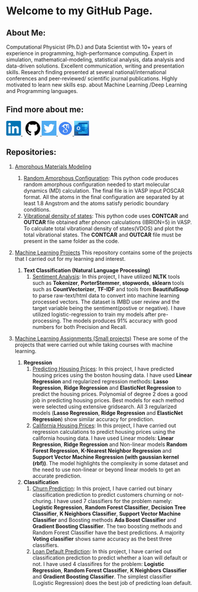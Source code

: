 <html>
 <head>
  <meta name="google-site-verification" content="yVVQ8387YmZi78yWpO4UiQ9wEr2ggY7De1BCvIAlJw8" />
  </html>

# Welcome to my GitHub Page. 

## About Me:
 Computational Physicist (Ph.D.) and Data Scientist with 10+ years of experience in programming, high-performance computing. 
 Expert in simulation, mathematical-modeling, statistical analysis, data analysis and data-driven solutions. 
 Excellent communication, writing and presentation skills.
 Research finding presented at several national/international conferences and peer-reviewed/ scientific journal publications.
 Highly motivated to learn new skills esp. about Machine Learning /Deep Learning and Programming languages.
 
## Find more about me: 


<p>
  <a href="https://www.linkedin.com/in/bishal-bhattarai/" rel="nofollow noreferrer">
    <img src="images/LinkedIn.png" width = "40" alt="linkedin"> 
  </a> &nbsp; 
  <a href="https://github.com/i-bishalb" rel="nofollow noreferrer">
    <img src="images/Github.png" width = "40" alt="github"> 
  </a>
  <a href="https://twitter.com/i_bishalb" rel="nofollow noreferrer">
    <img src="images/twitter.png" width = "40" alt="twitter"> 
  </a>
  <a href="https://scholar.google.com/citations?user=LRJLcRQAAAAJ&hl=en&oi=ao" rel="nofollow noreferrer">
    <img src="images/google.png" width = "40" alt="googlescholar"> 
  </a>
 <a href="mailto:bishal_bhattarai@outlook.com" rel="nofollow noreferrer">
    <img src="images/Outlook_Logo.png" width = "40" alt="twitter"> 
  </a>
</p>

 
 
 ## Repositories:
 
 1. [Amorphous Materials Modeling](https://github.com/i-bishalb/Amorphous_Modeling) 
    1. [Random Amorphous Configuration](https://github.com/i-bishalb/Amorphous_Modeling/blob/main/Random_amorphous_configuration/Random_Configuration_Generator.py): This python code produces random amorphous configuration needed to start molecular dynamics (MD) calculation. The final file is in VASP input POSCAR format. All the atoms in the final configuration are separated by at least 1.8 Angstrom and the atoms satisfy periodic boundary conditions.
    2. [Vibrational density of states](https://github.com/i-bishalb/Amorphous_Modeling/blob/main/Vibrational_density_of_states/VASP_OUTCAR_to_TOTAL_VDOS.py): This python code uses **CONTCAR** and **OUTCAR** file obtained after phonon calculations (IBRION=5) in VASP. To calculate total vibrational density of states(VDOS) and plot the total vibrational states. The **CONTCAR** and **OUTCAR** file must be present in the same folder as the code.
     
 
 2. [Machine Learning Projects](https://github.com/i-bishalb/MachineLearningProjects)
    This repository contains some of the projects that I carried out for my learning and interest.
    1. **Text Classification (Natural Language Processing)**
       1. [Sentiment Analysis](https://github.com/i-bishalb/MachineLearningProjects/blob/main/Sentiment_Analysis/Sentiment_Analysis.ipynb): 
          In this project, I have utilized **NLTK** tools such as **Tokenizer**, **PorterStemmer**, **stopwords**, **sklearn** tools such as **CountVectorizer**, **TF-IDF** and tools from **BeautifulSoup** to parse raw-text/html data to convert into machine learning processed vectors. The dataset is IMBD user review and the target variable being the sentiment(postive or negative). I have utilized logistic-regression to train my models after pre-processing. The models produces 91% accuracy with good numbers for both Precision and Recall.
   

 3. [Machine Learning Assignments (Small projects)](https://github.com/i-bishalb/MachineLearningAssignments)
    These are some of the projects that were carried out while taking courses with machine learning.
    1. **Regression**
       1. [Predicting Housing Prices](https://github.com/i-bishalb/MachineLearningAssignments/blob/main/Predicting_Housing_Prices_Regression/Predicting_Housing_Prices_Regression.ipynb): 
     In this project, I have predicted housing prices using the boston housing data. I have used **Linear Regression** and regularized regression methods: **Lasso Regression**, **Ridge Regression** and **ElasticNet Regression** to predict the housing prices. Polynomial of degree 2 does a good job in predicting housing prices. Best models for each method were selected using extensive gridsearch. All 3 regularized models (**Lasso Regression**, **Ridge Regression** and **ElasticNet Regression**) show similar accuracy for prediction. 
       2. [California Housing Prices](https://github.com/i-bishalb/MachineLearningAssignments/blob/main/Housing_Prices_Regression/California_Housing_Regression.ipynb): 
      In this project, I have carried out regression calculations to predict housing prices using the california housing data. I have used Linear models:
      **Linear Regression**, **Ridge Regression** and Non-linear models **Random Forest Regression**, **K-Nearest Neighbor Regression** and **Support Vector Machine Regression (with gaussian kernel (rbf))**. The model highlights the complexity in some dataset and the need to use non-linear or beyond linear models to get an accurate prediction.
     2. **Classification**
        1. [Churn Prediction](https://github.com/i-bishalb/MachineLearningAssignments/blob/main/Bank_Customers_Churn_Classification/Churn_Classification.ipynb): 
           In this project, I have carried out binary classification prediction to predict customers churning or not-churing. I have used 7 classifiers for the problem namely: **Logistic Regression**, **Random Forest Classifier**, **Decision Tree Classifier**, **K Neighbors Classifier**, **Support Vector Machine Classifier** and Boosting methods **Ada Boost Classifier** and **Gradient Boosting Classifier**. The two boosting methods and Random Forest Classifier have the best predictions. A majority **Voting classifier** shows same accuracy as the best three classifiers. 
        2. [Loan Default Prediction](https://github.com/i-bishalb/MachineLearningAssignments/blob/main/Loan_Default_Prediction/Single_family_loan_prediction.ipynb): 
           In this project, I have carried out classification prediction to predict whether a loan will default or not. I have used 4 classifires for the problem: **Logistic Regression**, **Random Forest Classifier**, **K Neighbors Classifier** and **Gradient Boosting Classifier**. The simplest classifier (Logistic Regression) does the best job of predicting loan default.
 
        
   


<!--
**i-bishalb/i-bishalb** is a ✨ _special_ ✨ repository because its `README.md` (this file) appears on your GitHub profile.

Here are some ideas to get you started:

- 🔭 I’m currently working on ...
- 🌱 I’m currently learning ...
- 👯 I’m looking to collaborate on ...
- 🤔 I’m looking for help with ...
- 💬 Ask me about ...
- 📫 How to reach me: ...
- 😄 Pronouns: ...
- ⚡ Fun fact: ...
-->
